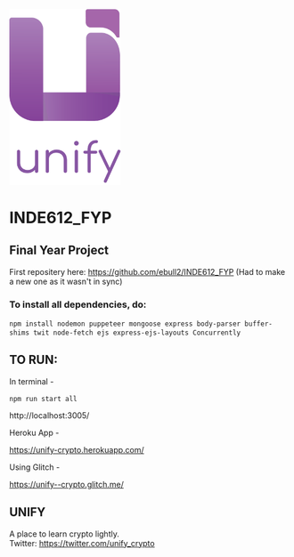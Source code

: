 
<img src="public/assets/new-logoWtxt.png" width="200" style="align-items:center" />

# INDE612_FYP

## **Final Year Project**

First repositery here: https://github.com/ebull2/INDE612_FYP (Had to make a new one as it wasn't in sync)


### To install all dependencies, do:


    npm install nodemon puppeteer mongoose express body-parser buffer-shims twit node-fetch ejs express-ejs-layouts Concurrently 
   

## TO RUN:

   In terminal - 

    npm run start all 

   http://localhost:3005/
    

   Heroku App - 

   https://unify-crypto.herokuapp.com/


   Using Glitch - 

   https://unify--crypto.glitch.me/

    

## UNIFY

A place to learn  crypto lightly. <br>
Twitter: https://twitter.com/unify_crypto


